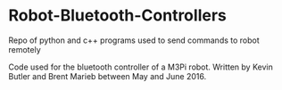 # Robot-Bluetooth-Controllers
Repo of python and c++ programs used to send commands to robot remotely

Code used for the bluetooth controller of a M3Pi robot. Written by Kevin Butler and Brent Marieb between May and June 2016.
